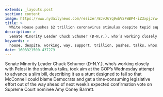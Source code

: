 ```yaml
--- 
extends: _layouts.post 
section: content 
image: https://www.nydailynews.com/resizer/BJvJ6Yq9wbVSFWBP4-iZ3xpjJrw=/1200x0/center/bottom/cloudfront-us-east-1.images.arcpublishing.com/tronc/HV55JS24BJDFXBDX6VTUUFUIXA.jpg 
title: > 
  White House pushes $2 trillion coronavirus stimulus despite tepid support from Republicans 
description: > 
  Senate Minority Leader Chuck Schumer (D-N.Y.), who’s working closely with Pelosi in the stimulus talks, took aim at the GOP’s Wednesday attempt to advance a slim bill, describing it as a stunt designed to fail so that McConnell could blame Democrats and get a time-consuming legislative effort out of the way ahead of next week’s expected confirmation vote on Supreme Court nominee Amy Coney Barrett. 
keywords: > 
  house, despite, working, way, support, trillion, pushes, talks, whos, took, republicans, vote, stunt, stimulus, supreme, weeks, white, tepid, timeconsuming, coronavirus 
date: 1603321500.437279 
--- 
```

<div><p class="stop-here"> Senate Minority Leader Chuck Schumer (D-N.Y.), who&#8217;s working closely with Pelosi in the stimulus talks, took aim at the GOP&#8217;s Wednesday attempt to advance a slim bill, describing it as a stunt designed to fail so that McConnell could blame Democrats and get a time-consuming legislative effort out of the way ahead of next week&#8217;s expected confirmation vote on Supreme Court nominee Amy Coney Barrett.</p> </div>